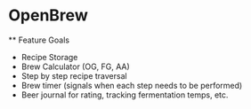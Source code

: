 OpenBrew
========

** Feature Goals

- Recipe Storage
- Brew Calculator (OG, FG, AA)
- Step by step recipe traversal
- Brew timer (signals when each step needs to be performed)
- Beer journal for rating, tracking fermentation temps, etc.

